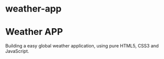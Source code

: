 # weather-app
<h1> Weather APP </h1>
Building a easy global weather application, using pure HTML5, CSS3 and JavaScript. 
